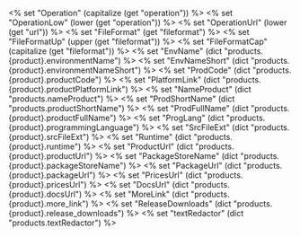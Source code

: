 <% set "Operation" (capitalize (get "operation")) %>
<% set "OperationLow" (lower (get "operation")) %>
<% set "OperationUrl" (lower (get "url")) %>
<% set "FileFormat" (get "fileformat") %>
<% set "FileFormatUp" (upper (get "fileformat")) %>
<% set "FileFormatCap" (capitalize (get "fileformat")) %>
<% set "EnvName" (dict "products.{product}.environmentName") %>
<% set "EnvNameShort" (dict "products.{product}.environmentNameShort") %>
<% set "ProdCode" (dict "products.{product}.productCode") %>
<% set "PlatformLink" (dict "products.{product}.productPlatformLink") %>
<% set "NameProduct" (dict "products.nameProduct") %>
<% set "ProdShortName" (dict "products.productShortName") %>
<% set "ProdFullName" (dict "products.{product}.productFullName") %>
<% set "ProgLang" (dict "products.{product}.programmingLanguage") %>
<% set "SrcFileExt" (dict "products.{product}.srcFileExt") %>
<% set "Runtime" (dict "products.{product}.runtime") %>
<% set "ProductUrl" (dict "products.{product}.productUrl") %>
<% set "PackageStoreName" (dict "products.{product}.packageStoreName") %>
<% set "PackageUrl" (dict "products.{product}.packageUrl") %>
<% set "PricesUrl" (dict "products.{product}.pricesUrl") %>
<% set "DocsUrl" (dict "products.{product}.docsUrl") %>
<% set "MoreLink" (dict "products.{product}.more_link") %>
<% set "ReleaseDownloads" (dict "products.{product}.release_downloads") %>
<% set "textRedactor" (dict "products.textRedactor") %>
